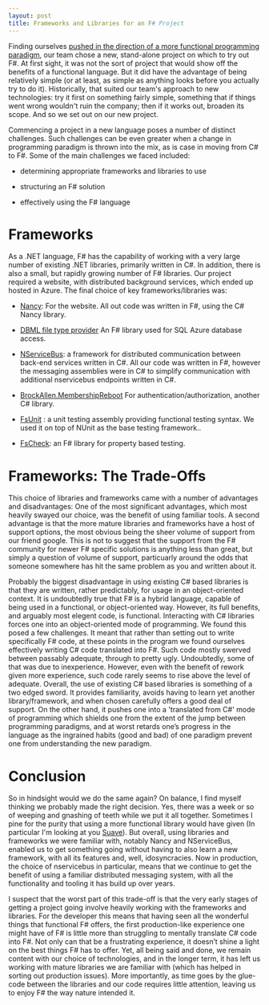 ```yaml
---
layout: post
title: Frameworks and Libraries for an F# Project
---
```


Finding ourselves [pushed in the direction of a more functional programming paradigm](http://hombredequeso.id.au/2016/01/29/why-so-functional.html), our team chose a new, stand-alone project on which to try out F#. At first sight, it was not the sort of project that would show off the benefits of a functional language. But it did have the advantage of being relatively simple (or at least, as simple as anything looks before you actually try to do it). Historically, that suited our team's approach to new technologies: try it first on something fairly simple, something that if things went wrong wouldn't ruin the company; then if it works out, broaden its scope. And so we set out on our new project.

Commencing a project in a new language poses a number of distinct challenges. Such challenges can be even greater when a change in programming paradigm is thrown into the mix, as is case in moving from C# to F#. Some of the main challenges we faced included:

* determining appropriate frameworks and libraries to use

* structuring an F# solution

* effectively using the F# language


# Frameworks
As a .NET language, F# has the capability of working with a very large number of existing .NET libraries, primarily written in C#. In addition, there is also a small, but rapidly growing number of F# libraries.
Our project required a website, with distributed background services, which ended up hosted in Azure. The final choice of key frameworks/libraries was:

* [Nancy](http://nancyfx.org/): For the website. All out code was written in F#, using the C# Nancy library.

* [DBML file type provider](https://msdn.microsoft.com/en-us/library/hh361039.aspx) An F# library used for SQL Azure database access.

* [NServiceBus](http://particular.net/nservicebus): a framework for distributed communication between back-end services written in C#. All our code was written in F#, however the messaging assemblies were in C# to simplify communication with additional nservicebus endpoints written in C#.

* [BrockAllen.MembershipReboot](https://github.com/brockallen/BrockAllen.MembershipReboot) For authentication/authorization, another C# library.

* [FsUnit](https://github.com/fsprojects/FsUnit) : a unit testing assembly providing functional testing syntax. We used it on top of NUnit as the base testing framework..

* [FsCheck](https://github.com/fscheck/FsCheck): an F# library for property based testing.

    
# Frameworks: The Trade-Offs
This choice of libraries and frameworks came with a number of advantages and disadvantages:
One of the most significant advantages, which most heavily swayed our choice, was the benefit of using familiar tools.
A second advantage is that the more mature libraries and frameworks have a host of support options, the most obvious being the sheer volume of support from our friend google. This is not to suggest that the support from the F# community for newer F# specific solutions is anything less than great, but simply a question of volume of support, particuarly around the odds that someone somewhere has hit the same problem as you and written about it.

Probably the biggest disadvantage in using existing C# based libraries is that they are written, rather predictably, for usage in an object-oriented context. It is undoubtedly true that F# is a hybrid language, capable of being used in a functional, or object-oriented way. However, its full benefits, and arguably most elegent code, is functional. Interacting with C# libraries forces one into an object-oriented mode of programming. We found this posed a few challenges. It meant that rather than setting out to write specifically F# code, at these points in the program we found ourselves effectively writing C# code translated into F#. Such code mostly swerved between passably adequate, through to pretty ugly. Undoubtedly, some of that was due to inexperience. However, even with the benefit of rework given more experience, such code rarely seems to rise above the level of adequate. Overall, the use of existing C# based libraries is something of a two edged sword. It provides familiarity, avoids having to learn yet another library/framework, and when chosen carefully offers a good deal of support. On the other hand, it pushes one into a 'translated from C#' mode of programming which shields one from the extent of the jump between programming paradigms, and at worst retards one’s progress in the language as the ingrained habits (good and bad) of one paradigm prevent one from understanding the new paradigm.

# Conclusion
So in hindsight would we do the same again? On balance, I find myself thinking we probably made the right decision. Yes, there was a week or so of weeping and gnashing of teeth while we put it all together. Sometimes I pine for the purity that using a more functional library would have given (In particular I'm looking at you [Suave](https://suave.io/)). But overall, using libraries and frameworks we were familiar with, notably Nancy and NServiceBus, enabled us to get something going without having to also learn a new framework, with all its features and, well, idosyncracies. Now in production, the choice of nservicebus in particular, means that we continue to get the benefit of using a familiar distributed messaging system, with all the functionality and tooling it has build up over years.

I suspect that the worst part of this trade-off is that the very early stages of getting a project going involve heavily working with the frameworks and libraries. For the developer this means that having seen all the wonderful things that functional F# offers, the first production-like experience one might have of F# is little more than struggling to mentally translate C# code into F#. Not only can that be a frustrating experience, it doesn’t shine a light on the best things F# has to offer. Yet, all being said and done, we remain content with our choice of technologies, and in the longer term, it has left us working with mature libraries we are familiar with (which has helped in sorting out production issues). More importantly, as time goes by the glue-code between the libraries and our code requires little attention, leaving us to enjoy F# the way nature intended it.


